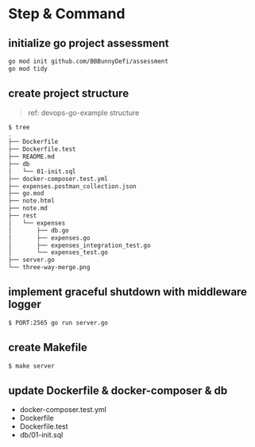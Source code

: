 # Step & Command

## initialize go project assessment

```sh
go mod init github.com/BBBunnyDefi/assessment
go mod tidy
```

## create project structure

> ref: devops-go-example structure

```sh
$ tree
.
├── Dockerfile
├── Dockerfile.test
├── README.md
├── db
│   └── 01-init.sql
├── docker-composer.test.yml
├── expenses.postman_collection.json
├── go.mod
├── note.html
├── note.md
├── rest
│   └── expenses
│       ├── db.go
│       ├── expenses.go
│       ├── expenses_integration_test.go
│       └── expenses_test.go
├── server.go
└── three-way-merge.png
```

## implement graceful shutdown with middleware logger

```sh
$ PORT:2565 go run server.go
```

## create Makefile

```sh
$ make server
```

## update Dockerfile & docker-composer & db

- docker-composer.test.yml
- Dockerfile
- Dockerfile.test
- db/01-init.sql